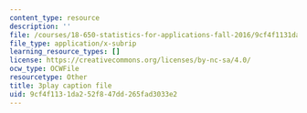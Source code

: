 ```yaml
---
content_type: resource
description: ''
file: /courses/18-650-statistics-for-applications-fall-2016/9cf4f1131da252f847dd265fad3033e2_a66tfLdr6oY.srt
file_type: application/x-subrip
learning_resource_types: []
license: https://creativecommons.org/licenses/by-nc-sa/4.0/
ocw_type: OCWFile
resourcetype: Other
title: 3play caption file
uid: 9cf4f113-1da2-52f8-47dd-265fad3033e2
---
```

